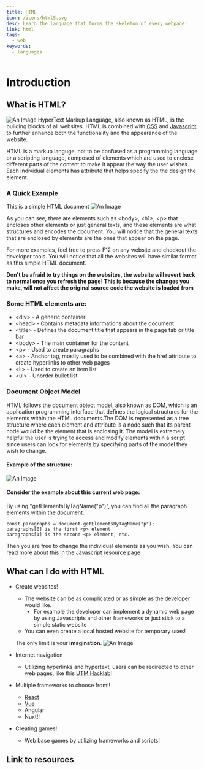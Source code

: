 ```yaml
---
title: HTML
icon: /icons/html5.svg
desc: Learn the language that forms the skeleton of every webpage!
link: html
tags:
  - web
keywords:
  - languages
---
```


# Introduction

## What is HTML?

![An Image](https://www.edureka.co/blog/wp-content/uploads/2019/06/What-is-HTML.jpg)
HyperText Markup Language, also known as HTML, is the building blocks of all
websites. HTML is combined with [CSS](../css) and [Javascript](../Javascript) to
further enhance both the functionality and the appearance of the website.

HTML is a markup languge, not to be confused as a programming language or a
scripting language, composed of elements which are used to enclose different
parts of the content to make it appear the way the user wishes. Each individual
elements has attribute that helps specify the the design the element.

<grid-1-x-2 title="Difference between the three types of languages" :reversed=true img-src="https://media.geeksforgeeks.org/wp-content/cdn-uploads/20190808164614/Programming-Language-vs-Scripting-Language-vs-Markup-Languages.png" link="https://www.geeksforgeeks.org/difference-between-programming-scripting-and-markup-languages/" desc="A quick read about the differences between the three types of languages" button="Check it out!"></grid-1-x-2>

### A Quick Example

This is a simple HTML document ![An Image](https://i.imgur.com/nmbniCJ.png)

As you can see, there are elements such as <body\>, <h1\>, <p\> that encloses
other elements or just general texts, and these elements are what structures and
encodes the document. You will notice that the general texts that are enclosed
by elements are the ones that appear on the page.

For more examples, feel free to press F12 on any website and checkout the
developer tools. You will notice that all the websites will have similar format
as this simple HTML document.

**Don't be afraid to try things on the websites, the website will revert back to
normal once you refresh the page! This is because the changes you make, will not
affect the original source code the website is loaded from**

### Some HTML elements are:

- <div\> - A generic container
- <head\> - Contains metadata informations about the document
- <title\> - Defines the document title that appears in the page tab or title
  bar
- <body\> - The main container for the content
- <p\> - Used to create paragraphs
- <a\> - Anchor tag, mostly used to be combined with the href attribute to
  create hyperlinks to other web pages
- <li\> - Used to create an item list
- <ul\> - Unorder bullet list
  <grid-1-x-2 title="List of HTML elements" img-src="https://encrypted-tbn0.gstatic.com/images?q=tbn%3AANd9GcQRxdMM9xku_hh_fntWCgJHZFbdOu417g5ruA&usqp=CAU" link="https://developer.mozilla.org/en-US/docs/Web/HTML/Element" desc="A full list of the elements in HTML" button="Check it out!"></grid-1-x-2>

### Document Object Model

HTML follows the document object model, also known as DOM, which is an
application programming interface that defines the logical structures for the
elements within the HTML documents.The DOM is represented as a tree structure
where each element and attribute is a node such that its parent node would be
the element that is enclosing it. The model is extremely helpful the user is
trying to access and modify elements within a script since users can look for
elements by specifying parts of the model they wish to change.

#### Example of the structure:

![An Image](https://www.w3schools.com/js/pic_htmltree.gif)

#### Consider the example about this current web page:

By using "getElementsByTagName("p")", you can find all the paragraph elements
within the document.

```
const paragraphs = document.getElementsByTagName("p");
paragraphs[0] is the first <p> element
paragraphs[1] is the second <p> element, etc.
```

Then you are free to change the individual elements as you wish. You can read
more about this in the [Javascript](../Javascript) resource page

## What can I do with HTML

- Create websites!

  - The website can be as complicated or as simple as the developer would like.
    - For example the developer can implement a dynamic web page by using
      Javascripts and other frameworks or just stick to a simple static website
  - You can even create a local hosted website for temporary uses!

  The only limit is your **imagination**.
  ![An Image](https://dynomapper.com/images/5_tips_for_creating_a_great_website.jpg)

- Internet navigation
  - Utilizing hyperlinks and hypertext, users can be redirected to other web
    pages, like this [UTM Hacklab](../)!
- Multiple frameworks to choose from!!
  - [React](../React)
  - [Vue](../Vue)
  - Angular
  - Nuxt!!
- Creating games!
  - Web base games by utilizing frameworks and scripts!

## Link to resources

<grid-1-x-2 title="Basic tutorial of HTML" :reversed=true img-src="https://www.w3.org/blog/wp-content/uploads/2019/07/logo-MDNWebDocs.png" link="https://developer.mozilla.org/en-US/docs/Web/HTML" desc="Learn HTML from basic tutorials to advance topics" button="Check it out!"></grid-1-x-2>

<grid-1-x-2 title="W3School tutorial of HTML" img-src="https://internet-salmagundi.com/wp-content/uploads/2019/03/W3-MatFrame-895x493px-Qual100.jpg" link="https://www.w3schools.com/html/" desc="Learn the basics of HTML with w3school" button="Check it out!"></grid-1-x-2>

<grid-1-x-2 title="Learn to become a Frontend Developer" :reversed=true img-src="https://scrimba.com/static/art/maincover.png" link="https://scrimba.com/" desc="Become a Frontend Developer with Scrimba" button="Check it out!"></grid-1-x-2>

<grid-1-x-2 title="Learn the Document Object Model" img-src="https://miro.medium.com/max/3456/1*v9AT7ZaJc6fR2MjYljGEzg.png" link="https://developer.mozilla.org/en-US/docs/Web/API/Document_Object_Model/Introduction " button="Check it out!" desc="Become an expert on the Document Object Model!" button="Check it out!"></grid-1-x-2>
